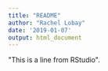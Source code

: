 ```yaml
---
title: "README"
author: "Rachel Lobay"
date: '2019-01-07'
output: html_document
---
```


"This is a line from RStudio".